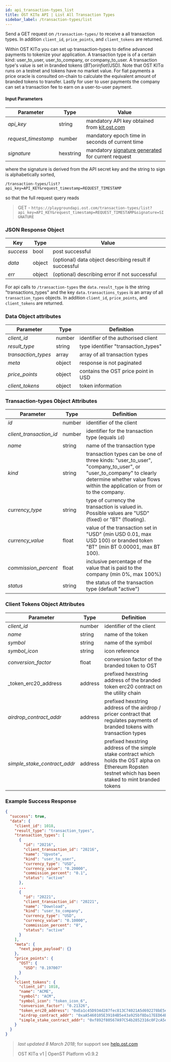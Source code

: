 ```yaml
---
id: api_transaction-types_list
title: OST KIT⍺ API | List All Transaction Types
sidebar_label: /transaction-types/list
---
```


Send a GET request on `/transaction-types/` to receive a all transaction types. In addition `client_id`, `price_points`, and `client_tokens` are returned.

Within OST KITα you can set up transaction-types to define advanced payments to tokenize your application. A transaction type is of a certain kind: user_to_user, user_to_company, or company_to_user. A transaction type's value is set in branded tokens ($BT) or in fiat ($USD). Note that OST KITα runs on a testnet and tokens have no market value. For fiat payments a price oracle is consulted on-chain to calculate the equivalent amount of branded tokens to transfer. Lastly for user to user payments the company can set a transaction fee to earn on a user-to-user payment.

#### Input Parameters
| Parameter | Type | Value                                         |
|-----------|------|-----------------------------------------------|
| _api_key_           | string    | mandatory API key obtained from [kit.ost.com](https://kit.ost.com) |
| _request_timestamp_ | number    | mandatory epoch time in seconds of current time |
| _signature_         | hexstring | mandatory [signature generated]() for current request |


where the signature is derived from the API secret key and the string to sign is alphabetically sorted,

`/transaction-types/list?api_key=API_KEY&request_timestamp=REQUEST_TIMESTAMP`

so that the full request query reads

> GET - `https://playgroundapi.ost.com/transaction-types/list?api_key=API_KEY&request_timestamp=REQUEST_TIMESTAMP&signature=SIGNATURE`

### JSON Response Object

| Key        | Type   | Value      |
|------------|--------|------------|
| _success_  | bool   | post successful |
| _data_     | object | (optional) data object describing result if successful   |
| _err_      | object | (optional) describing error if not successful |

For api calls to `/transaction-types` the `data.result_type` is the string "transactions_types" and the key `data.transactions_types` is an array of all `transaction_types` objects. In addition `client_id`, `price_points`, and `client_tokens` are returned.

### Data Object attributes

| Parameter           | Type   | Definition  |
|---------------------|--------|-------------------------------------|
| _client_id_         | number | identifier of the authorised client |
| _result_type_       | string | type identifier "transaction_types" |
| _transaction_types_ | array  | array of all transaction types      |
| _meta_              | object | response is not paginated           |
| _price_points_      | object | contains the OST price point in USD |
| _client_tokens_     | object | token information                   |


### Transaction-types Object Attributes

| Parameter           | Type   | Definition  |
|---------------------|--------|----------------------------------|
| _id_               | number | identifier of the client |
| _client_transaction_id_ | number | identifier for the transaction type (equals `id`) |
| _name_              | string | name of the transaction type |
| _kind_              | string | transaction types can be one of three kinds:  "user_to_user", "company_to_user", or "user_to_company" to clearly determine whether value flows within the application or from or to the company. |
| _currency_type_     | string    | type of currency the transaction is valued in. Possible values are "USD" (fixed) or "BT" (floating). |
| _currency_value_    | float  | value of the transaction set in "USD" (min USD 0.01, max USD 100) or branded token "BT" (min BT 0.00001, max BT 100). |
| _commission_percent_| float  | inclusive percentage of the value that is paid to the company (min 0%, max 100%) |
| _status_            | string | the status of the transaction type (default "active") |

### Client Tokens Object Attributes

| Parameter           | Type   | Definition  |
|---------------------|--------|----------------------------------|
| _client_id_         | number | identifier of the client |
| _name_              | string | name of the token |
| _symbol_            | string | name of the symbol |
| _symbol_icon_       | string | icon reference |
| _conversion_factor_ | float  | conversion factor of the branded token to OST |
| _token_erc20_address | address | prefixed hexstring address of the branded token erc20 contract on the utility chain |
| _airdrop_contract_addr_ | address | prefixed hexstring address of the airdrop / pricer contract that regulates payments of branded tokens with transaction types |
| _simple_stake_contract_addr_ | address | prefixed hexstring address of the simple stake contract which holds the OST alpha on Ethereum Ropsten testnet which has been staked to mint branded tokens |

### Example Success Response
```json
{
  "success": true,
  "data": {
    "client_id": 1018,
    "result_type": "transaction_types",
    "transaction_types": [
      {
        "id": "20216",
        "client_transaction_id": "20216",
        "name": "Upvote",
        "kind": "user_to_user",
        "currency_type": "USD",
        "currency_value": "0.20000",
        "commission_percent": "0.1",
        "status": "active"
      },
      ...
      {
        "id": "20221",
        "client_transaction_id": "20221",
        "name": "Download",
        "kind": "user_to_company",
        "currency_type": "USD",
        "currency_value": "0.10000",
        "commission_percent": "0",
        "status": "active"
      }
    ],
    "meta": {
      "next_page_payload": {}
    },
    "price_points": {
      "OST": {
        "USD": "0.197007"
      }
    },
    "client_tokens": {
      "client_id": 1018,
      "name": "ACME",
      "symbol": "ACM",
      "symbol_icon": "token_icon_6",
      "conversion_factor": "0.21326",
      "token_erc20_address": "0xEa1c45D934d287fec813C74021A5d692278bE5e9",
      "airdrop_contract_addr": "0xaA5460105E39184B5e43a925bf8Da17EED64BE68",
      "simple_stake_contract_addr": "0xf892f80567A97C54b2852316c0F2cA5eb186a0AD"
    }
  }
}
```


>_last updated 8 March 2018_; for support see [help.ost.com](help.ost.com)
>
> OST KIT⍺ v1 | OpenST Platform v0.9.2
